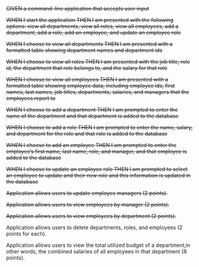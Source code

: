 ~~GIVEN a command-line application that accepts user input~~



~~WHEN I start the application
THEN I am presented with the following options: view all departments, view all roles, view all employees, add a department, add a role, add an employee, and update an employee role~~


~~WHEN I choose to view all departments
THEN I am presented with a formatted table showing department names and department ids~~



~~WHEN I choose to view all roles
THEN I am presented with the job title, role id, the department that role belongs to, and the salary for that role~~



~~WHEN I choose to view all employees
THEN I am presented with a formatted table showing employee data, including employee ids, first names, last names, job titles, departments, salaries, and managers that the employees report to~~



~~WHEN I choose to add a department
THEN I am prompted to enter the name of the department and that department is added to the database~~



~~WHEN I choose to add a role
THEN I am prompted to enter the name, salary, and department for the role and that role is added to the database~~



~~WHEN I choose to add an employee
THEN I am prompted to enter the employee’s first name, last name, role, and manager, and that employee is added to the database~~



~~WHEN I choose to update an employee role
THEN I am prompted to select an employee to update and their new role and this information is updated in the database~~


~~Application allows users to update employee managers (2 points).~~

~~Application allows users to view employees by manager (2 points).~~

~~Application allows users to view employees by department (2 points).~~

Application allows users to delete departments, roles, and employees (2 points for each).

Application allows users to view the total utilized budget of a department;in other words, the combined salaries of all employees in that department (8 points).